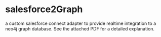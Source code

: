 # salesforce2Graph
a custom salesforce connect adapter to provide realtime integration to a neo4j graph database.
See the attached PDF for a detailed explanation.
